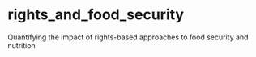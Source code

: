 # rights_and_food_security
 Quantifying the impact of rights-based approaches to food security and nutrition
